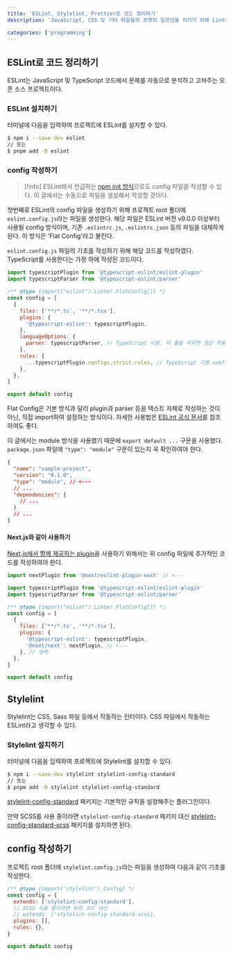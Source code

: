 ```yaml
---
title: 'ESLint, Stylelint, Prettier로 코드 정리하기'
description: 'JavaScript, CSS 및 기타 파일들의 포맷의 일관성을 지키기 위해 Lint와 Formatter를 이용하는 방법에 대해 알아봅니다.'

categories: ['programming']
---
```


## ESLint로 코드 정리하기

ESLint는 JavaScript 및 TypeScript 코드에서 문제를 자동으로 분석하고 고쳐주는 오픈 소스 프로젝트이다.

### ESLint 설치하기

터미널에 다음을 입력하여 프로젝트에 ESLint를 설치할 수 있다.

```bash
$ npm i --save-dev eslint
// 또는
$ pnpm add -D eslint
```

### config 작성하기

> [!info]
> ESLint에서 언급하는 [npm init 방식](https://eslint.org/docs/latest/use/getting-started)으로도 config 파일을 작성할 수 있다. 이 글에서는 수동으로 파일을 생성해서 작성할 것이다.

첫번째로 ESLint의 config 파일을 생성하기 위해 프로젝트 root 폴더에 `eslint.config.js`라는 파일을 생성한다. 해당 파일은 ESLint 버전 v9.0.0 이상부터 사용될 config 방식이며, 기존 `.eslintrc.js`, `.eslintrc.json` 등의 파일을 대체하게 된다. 이 방식은 'Flat Config'라고 불린다.

`eslint.config.js` 파일의 기초를 작성하기 위해 해당 코드를 작성하였다. TypeScript를 사용한다는 가정 하에 작성된 코드이다.

```javascript
import typescriptPlugin from '@typescript-eslint/eslint-plugin'
import typescriptParser from '@typescript-eslint/parser'

/** @type {import("eslint").Linter.FlatConfig[]} */
const config = [
  {
    files: ['**/*.ts', '**/*.tsx'],
    plugins: {
      '@typescript-eslint': typescriptPlugin,
    },
    languageOptions: {
      parser: typescriptParser, // TypeScript 사용. 이 줄을 지우면 정상 작동하지 않는다.
    },
    rules: {
      ...typescriptPlugin.configs.strict.rules, // TypeScript 기본 config
    },
  },
]

export default config
```

Flat Config은 기본 방식과 달리 plugin과 parser 등을 텍스트 자체로 작성하는 것이 아닌, 직접 import하여 설정하는 방식이다. 자세한 사용법은 [ESLint 공식 문서](https://eslint.org/docs/latest/use/configure/configuration-files-new)를 참조하여도 좋다.

이 글에서는 module 방식을 사용했기 때문에 `export default ...` 구문을 사용했다. `package.json` 파일에 `"type": "module"` 구문이 있는지 꼭 확인하여야 한다.

```json
{
  "name": "sample-project",
  "version": "0.1.0",
  "type": "module", // <---
  // ...
  "dependencies": {
    // ...
  }
  // ...
}
```

#### Next.js와 같이 사용하기

[Next.js에서 함께 제공하는 plugin](https://nextjs.org/docs/app/building-your-application/configuring/eslint)을 사용하기 위해서는 위 config 파일에 추가적인 코드를 작성하여야 한다.

```javascript
import nextPlugin from '@next/eslint-plugin-next' // <---

import typescriptPlugin from '@typescript-eslint/eslint-plugin'
import typescriptParser from '@typescript-eslint/parser'

/** @type {import("eslint").Linter.FlatConfig[]} */
const config = [
  {
    files: ['**/*.ts', '**/*.tsx'],
    plugins: {
      '@typescript-eslint': typescriptPlugin,
      '@next/next': nextPlugin, // <---
    }, // 생략
  },
]

export default config
```

## Stylelint

Stylelint는 CSS, Sass 파일 등에서 작동하는 린터이다. CSS 파일에서 작동하는 ESLint라고 생각할 수 있다.

### Stylelint 설치하기

터미널에 다음을 입력하여 프로젝트에 Stylelint를 설치할 수 있다.

```bash
$ npm i --save-dev stylelint stylelint-config-standard
// 또는
$ pnpm add -D stylelint stylelint-config-standard
```

[stylelint-config-standard](https://github.com/stylelint/stylelint-config-standard) 패키지는 기본적인 규칙을 설정해주는 플러그인이다.

만약 SCSS를 사용 중이라면 `stylelint-config-standard` 패키지 대신 [stylelint-config-standard-scss](https://github.com/stylelint-scss/stylelint-config-standard-scss) 패키지를 설치하면 된다.

## config 작성하기

프로젝트 root 폴더에 `stylelint.config.js`라는 파일을 생성하여 다음과 같이 기초를 작성한다.

```javascript
/** @type {import('stylelint').Config} */
const config = {
  extends: ['stylelint-config-standard'],
  // SCSS 사용 중이라면 위의 코드 대신
  // extends: ['stylelint-config-standard-scss],
  plugins: [],
  rules: {},
}

export default config
```
